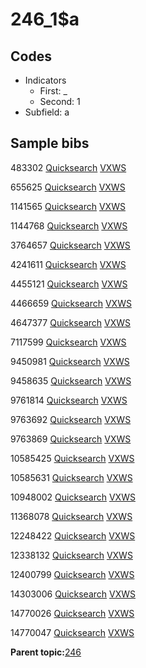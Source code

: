 # 246\_1$a

## Codes

-   Indicators
    -   First: \_
    -   Second: 1
-   Subfield: a

## Sample bibs

483302 [Quicksearch](https://search.library.yale.edu/catalog/483302) [VXWS](http://prodorbis.library.yale.edu:7014/vxws/GetHoldingsService?bibId=483302)

655625 [Quicksearch](https://search.library.yale.edu/catalog/655625) [VXWS](http://prodorbis.library.yale.edu:7014/vxws/GetHoldingsService?bibId=655625)

1141565 [Quicksearch](https://search.library.yale.edu/catalog/1141565) [VXWS](http://prodorbis.library.yale.edu:7014/vxws/GetHoldingsService?bibId=1141565)

1144768 [Quicksearch](https://search.library.yale.edu/catalog/1144768) [VXWS](http://prodorbis.library.yale.edu:7014/vxws/GetHoldingsService?bibId=1144768)

3764657 [Quicksearch](https://search.library.yale.edu/catalog/3764657) [VXWS](http://prodorbis.library.yale.edu:7014/vxws/GetHoldingsService?bibId=3764657)

4241611 [Quicksearch](https://search.library.yale.edu/catalog/4241611) [VXWS](http://prodorbis.library.yale.edu:7014/vxws/GetHoldingsService?bibId=4241611)

4455121 [Quicksearch](https://search.library.yale.edu/catalog/4455121) [VXWS](http://prodorbis.library.yale.edu:7014/vxws/GetHoldingsService?bibId=4455121)

4466659 [Quicksearch](https://search.library.yale.edu/catalog/4466659) [VXWS](http://prodorbis.library.yale.edu:7014/vxws/GetHoldingsService?bibId=4466659)

4647377 [Quicksearch](https://search.library.yale.edu/catalog/4647377) [VXWS](http://prodorbis.library.yale.edu:7014/vxws/GetHoldingsService?bibId=4647377)

7117599 [Quicksearch](https://search.library.yale.edu/catalog/7117599) [VXWS](http://prodorbis.library.yale.edu:7014/vxws/GetHoldingsService?bibId=7117599)

9450981 [Quicksearch](https://search.library.yale.edu/catalog/9450981) [VXWS](http://prodorbis.library.yale.edu:7014/vxws/GetHoldingsService?bibId=9450981)

9458635 [Quicksearch](https://search.library.yale.edu/catalog/9458635) [VXWS](http://prodorbis.library.yale.edu:7014/vxws/GetHoldingsService?bibId=9458635)

9761814 [Quicksearch](https://search.library.yale.edu/catalog/9761814) [VXWS](http://prodorbis.library.yale.edu:7014/vxws/GetHoldingsService?bibId=9761814)

9763692 [Quicksearch](https://search.library.yale.edu/catalog/9763692) [VXWS](http://prodorbis.library.yale.edu:7014/vxws/GetHoldingsService?bibId=9763692)

9763869 [Quicksearch](https://search.library.yale.edu/catalog/9763869) [VXWS](http://prodorbis.library.yale.edu:7014/vxws/GetHoldingsService?bibId=9763869)

10585425 [Quicksearch](https://search.library.yale.edu/catalog/10585425) [VXWS](http://prodorbis.library.yale.edu:7014/vxws/GetHoldingsService?bibId=10585425)

10585631 [Quicksearch](https://search.library.yale.edu/catalog/10585631) [VXWS](http://prodorbis.library.yale.edu:7014/vxws/GetHoldingsService?bibId=10585631)

10948002 [Quicksearch](https://search.library.yale.edu/catalog/10948002) [VXWS](http://prodorbis.library.yale.edu:7014/vxws/GetHoldingsService?bibId=10948002)

11368078 [Quicksearch](https://search.library.yale.edu/catalog/11368078) [VXWS](http://prodorbis.library.yale.edu:7014/vxws/GetHoldingsService?bibId=11368078)

12248422 [Quicksearch](https://search.library.yale.edu/catalog/12248422) [VXWS](http://prodorbis.library.yale.edu:7014/vxws/GetHoldingsService?bibId=12248422)

12338132 [Quicksearch](https://search.library.yale.edu/catalog/12338132) [VXWS](http://prodorbis.library.yale.edu:7014/vxws/GetHoldingsService?bibId=12338132)

12400799 [Quicksearch](https://search.library.yale.edu/catalog/12400799) [VXWS](http://prodorbis.library.yale.edu:7014/vxws/GetHoldingsService?bibId=12400799)

14303006 [Quicksearch](https://search.library.yale.edu/catalog/14303006) [VXWS](http://prodorbis.library.yale.edu:7014/vxws/GetHoldingsService?bibId=14303006)

14770026 [Quicksearch](https://search.library.yale.edu/catalog/14770026) [VXWS](http://prodorbis.library.yale.edu:7014/vxws/GetHoldingsService?bibId=14770026)

14770047 [Quicksearch](https://search.library.yale.edu/catalog/14770047) [VXWS](http://prodorbis.library.yale.edu:7014/vxws/GetHoldingsService?bibId=14770047)

**Parent topic:**[246](../../tags/246/246.md)

